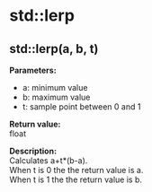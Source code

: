 # std::lerp

## std::lerp(a, b, t)
**Parameters:**
- a: minimum value
- b: maximum value
- t: sample point between 0 and 1

**Return value:**  
float

**Description:**  
Calculates a+t*(b-a).  
When t is 0 the the return value is a.  
When t is 1 the the return value is b.  